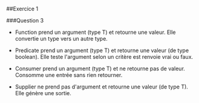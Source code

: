 ##Exercice 1

###Question 3

* Function prend un argument (type T) et retourne une valeur. Elle convertie un type vers un autre type.

* Predicate prend un argument (type T) et retourne une valeur (de type boolean). Elle teste l'argument selon un critère est renvoie vrai ou faux.

* Consumer prend un argument (type T) et ne retourne pas de valeur. Consomme une entrée sans rien retourner.

* Supplier ne prend pas d'argument et retourne une valeur (de type T). Elle génère une sortie.